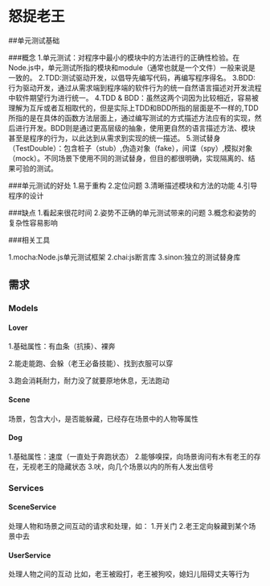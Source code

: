 # 怒捉老王

##单元测试基础

###概念
1.单元测试：对程序中最小的模块中的方法进行的正确性检验。在Node.js中，单元测试所指的模块和module（通常也就是一个文件）一般来说是一致的。
2.TDD:测试驱动开发，以倡导先编写代码，再编写程序得名。
3.BDD:行为驱动开发，通过从需求端到程序端的软件行为的统一自然语言描述对开发流程中软件期望行为进行统一。
4.TDD & BDD：虽然这两个词因为比较相近，容易被理解为互斥或者互相取代的，但是实际上TDD和BDD所指的层面是不一样的,TDD所指的是在具体的函数方法层面上，通过编写测试的方式描述方法应有的实现，然后进行开发。BDD则是通过更高层级的抽象，使用更自然的语言描述方法、模块甚至是程序的行为，以此达到从需求到实现的统一描述。
5.测试替身（TestDouble）：包含桩子（stub）,伪造对象（fake），间谍（spy）,模拟对象（mock）。不同场景下使用不同的测试替身，但目的都很明确，实现隔离的、结果可验的测试。

###单元测试的好处
1.易于重构
2.定位问题
3.清晰描述模块和方法的功能
4.引导程序的设计

###缺点
1.看起来很花时间
2.姿势不正确的单元测试带来的问题
3.概念和姿势的复杂性容易影响

###相关工具

1.mocha:Node.js单元测试框架
2.chai:js断言库
3.sinon:独立的测试替身库

## 需求

### Models

#### Lover

1.基础属性：有血条（抗揍）、裸奔

2.能走能跑、会躲（老王必备技能）、找到衣服可以穿

3.跑会消耗耐力，耐力没了就要原地休息，无法跑动

#### Scene
场景，包含大小，是否能躲藏，已经存在场景中的人物等属性

#### Dog

1.基础属性：速度（一直处于奔跑状态）
2.能够嗅探，向场景询问有木有老王的存在，无视老王的隐藏状态
3.吠，向几个场景以内的所有人发出信号

### Services

#### SceneService

处理人物和场景之间互动的请求和处理，如：
1.开关门
2.老王定向躲藏到某个场景中去

#### UserService

处理人物之间的互动
比如，老王被殴打，老王被狗咬，媳妇儿阻碍丈夫等行为



